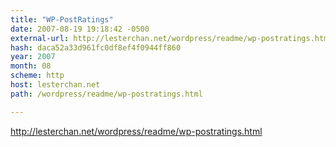 ```yaml
---
title: "WP-PostRatings"
date: 2007-08-19 19:18:42 -0500
external-url: http://lesterchan.net/wordpress/readme/wp-postratings.html
hash: daca52a33d961fc0df8ef4f0944ff860
year: 2007
month: 08
scheme: http
host: lesterchan.net
path: /wordpress/readme/wp-postratings.html

---
```


http://lesterchan.net/wordpress/readme/wp-postratings.html
